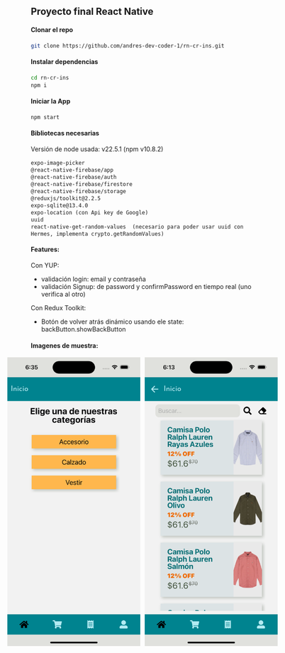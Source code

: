 ## Proyecto final React Native



#### Clonar el repo
```bash
git clone https://github.com/andres-dev-coder-1/rn-cr-ins.git

```

#### Instalar dependencias
```bash
cd rn-cr-ins
npm i
```

#### Iniciar la App
```bash
npm start
```

#### Bibliotecas necesarias

Versión de node usada: v22.5.1 (npm v10.8.2)

```
expo-image-picker
@react-native-firebase/app
@react-native-firebase/auth
@react-native-firebase/firestore
@react-native-firebase/storage
@reduxjs/toolkit@2.2.5
expo-sqlite@13.4.0
expo-location (con Api key de Google)
uuid
react-native-get-random-values  (necesario para poder usar uuid con Hermes, implementa crypto.getRandomValues)
```



#### Features:
Con YUP:
* validación login: email y contraseña 
* validación Signup: de password y confirmPassword en tiempo real (uno verifica al otro)

Con Redux Toolkit:
* Botón de volver atrás dinámico usando ele state: backButton.showBackButton


#### Imagenes de muestra:
<div style="display: flex; justify-content: center; gap:10px">
  <img src="./img/1-inicio.png" alt="Pantalla inicio" width="300"/>
  <img src="./img/2-lista-productos.png" alt="Lista de productos" width="300"/>
</div>